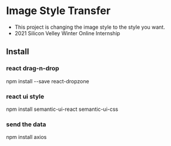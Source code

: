 # Image Style Transfer

- This project is changing the image style to the style you want.
- 2021 Silicon Velley Winter Online Internship

## Install

### react drag-n-drop
npm install --save react-dropzone

### react ui style
npm install semantic-ui-react semantic-ui-css

### send the data
npm install axios


